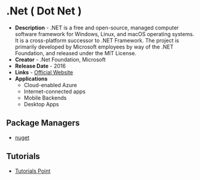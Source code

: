 # .Net ( Dot Net )
- **Description** - .NET is a free and open-source, managed computer software framework for Windows, Linux, and macOS operating systems. It is a cross-platform successor to .NET Framework. The project is primarily developed by Microsoft employees by way of the .NET Foundation, and released under the MIT License.
- **Creator** - .Net Foundation, Microsoft
- **Release Date** - 2016
- **Links** - [Official Website](https://docs.microsoft.com/en-us/dotnet/core/introduction)
- **Applications**
  * Cloud-enabled Azure
  * Internet-connected apps
  * Mobile Backends
  * Desktop Apps

## Package Managers
* [nuget](https://www.nuget.org/)

## Tutorials
* [Tutorials Point](https://www.tutorialspoint.com/dotnet_core/index.html)